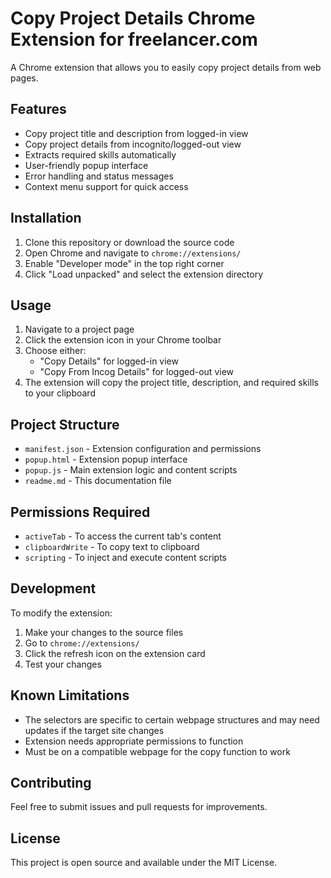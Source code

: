 # Copy Project Details Chrome Extension for freelancer.com

A Chrome extension that allows you to easily copy project details from web pages.

## Features

- Copy project title and description from logged-in view
- Copy project details from incognito/logged-out view
- Extracts required skills automatically
- User-friendly popup interface
- Error handling and status messages
- Context menu support for quick access

## Installation

1. Clone this repository or download the source code
2. Open Chrome and navigate to `chrome://extensions/`
3. Enable "Developer mode" in the top right corner
4. Click "Load unpacked" and select the extension directory

## Usage

1. Navigate to a project page
2. Click the extension icon in your Chrome toolbar
3. Choose either:
   - "Copy Details" for logged-in view
   - "Copy From Incog Details" for logged-out view
4. The extension will copy the project title, description, and required skills to your clipboard

## Project Structure

- `manifest.json` - Extension configuration and permissions
- `popup.html` - Extension popup interface
- `popup.js` - Main extension logic and content scripts
- `readme.md` - This documentation file

## Permissions Required

- `activeTab` - To access the current tab's content
- `clipboardWrite` - To copy text to clipboard
- `scripting` - To inject and execute content scripts

## Development

To modify the extension:
1. Make your changes to the source files
2. Go to `chrome://extensions/`
3. Click the refresh icon on the extension card
4. Test your changes

## Known Limitations

- The selectors are specific to certain webpage structures and may need updates if the target site changes
- Extension needs appropriate permissions to function
- Must be on a compatible webpage for the copy function to work

## Contributing

Feel free to submit issues and pull requests for improvements.

## License

This project is open source and available under the MIT License.